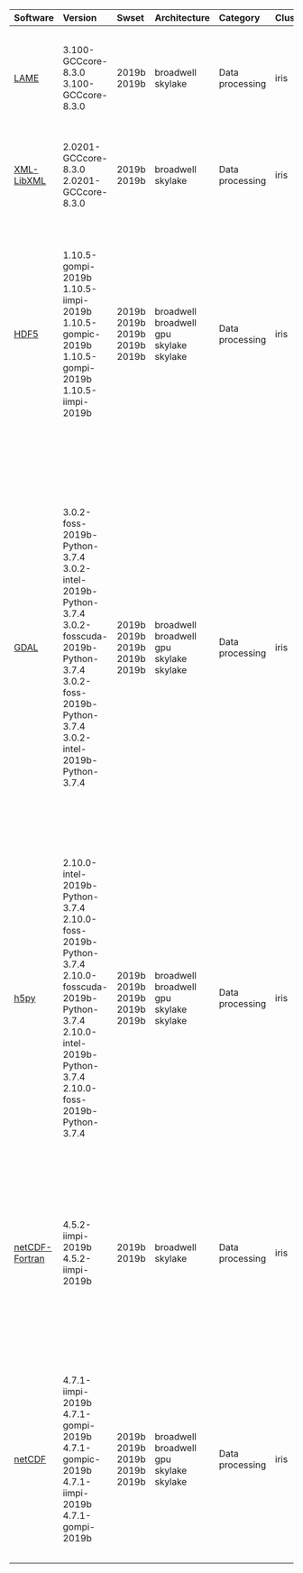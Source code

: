 | Software                                                                                  | Version                                                                                                                                                                             | Swset                                            | Architecture                                               | Category               | Clusters    | Description                                                                                                                                                                                                                                                                                                                                                                        |
|:------------------------------------------------------------------------------------------|:------------------------------------------------------------------------------------------------------------------------------------------------------------------------------------|:-------------------------------------------------|:-----------------------------------------------------------|:-----------------------|:------------|:-----------------------------------------------------------------------------------------------------------------------------------------------------------------------------------------------------------------------------------------------------------------------------------------------------------------------------------------------------------------------------------|
| <p><a href=http://lame.sourceforge.net/>LAME</a></p>                                      | <p>3.100-GCCcore-8.3.0<br>3.100-GCCcore-8.3.0</p>                                                                                                                                   | <p>2019b<br>2019b</p>                            | <p>broadwell<br>skylake</p>                                | <p>Data processing</p> | <p>iris</p> | LAME is a high quality MPEG Audio Layer III (MP3) encoder licensed under the LGPL.                                                                                                                                                                                                                                                                                                 |
| <p><a href=https://metacpan.org/pod/distribution/XML-LibXML/LibXML.pod>XML-LibXML</a></p> | <p>2.0201-GCCcore-8.3.0<br>2.0201-GCCcore-8.3.0</p>                                                                                                                                 | <p>2019b<br>2019b</p>                            | <p>broadwell<br>skylake</p>                                | <p>Data processing</p> | <p>iris</p> | Perl binding for libxml2                                                                                                                                                                                                                                                                                                                                                           |
| <p><a href=https://portal.hdfgroup.org/display/support>HDF5</a></p>                       | <p>1.10.5-gompi-2019b<br>1.10.5-iimpi-2019b<br>1.10.5-gompic-2019b<br>1.10.5-gompi-2019b<br>1.10.5-iimpi-2019b</p>                                                                  | <p>2019b<br>2019b<br>2019b<br>2019b<br>2019b</p> | <p>broadwell<br>broadwell<br>gpu<br>skylake<br>skylake</p> | <p>Data processing</p> | <p>iris</p> | HDF5 is a data model, library, and file format for storing and managing data. It supports an unlimited variety of datatypes, and is designed for flexible and efficient I/O and for high volume and complex data.                                                                                                                                                                  |
| <p><a href=https://www.gdal.org>GDAL</a></p>                                              | <p>3.0.2-foss-2019b-Python-3.7.4<br>3.0.2-intel-2019b-Python-3.7.4<br>3.0.2-fosscuda-2019b-Python-3.7.4<br>3.0.2-foss-2019b-Python-3.7.4<br>3.0.2-intel-2019b-Python-3.7.4</p>      | <p>2019b<br>2019b<br>2019b<br>2019b<br>2019b</p> | <p>broadwell<br>broadwell<br>gpu<br>skylake<br>skylake</p> | <p>Data processing</p> | <p>iris</p> | GDAL is a translator library for raster geospatial data formats that is released under an X/MIT style Open Source license by the Open Source Geospatial Foundation. As a library, it presents a single abstract data model to the calling application for all supported formats. It also comes with a variety of useful commandline utilities for data translation and processing. |
| <p><a href=https://www.h5py.org/>h5py</a></p>                                             | <p>2.10.0-intel-2019b-Python-3.7.4<br>2.10.0-foss-2019b-Python-3.7.4<br>2.10.0-fosscuda-2019b-Python-3.7.4<br>2.10.0-intel-2019b-Python-3.7.4<br>2.10.0-foss-2019b-Python-3.7.4</p> | <p>2019b<br>2019b<br>2019b<br>2019b<br>2019b</p> | <p>broadwell<br>broadwell<br>gpu<br>skylake<br>skylake</p> | <p>Data processing</p> | <p>iris</p> | HDF5 for Python (h5py) is a general-purpose Python interface to the Hierarchical Data Format library, version 5. HDF5 is a versatile, mature scientific software library designed for the fast, flexible storage of enormous amounts of data.                                                                                                                                      |
| <p><a href=https://www.unidata.ucar.edu/software/netcdf/>netCDF-Fortran</a></p>           | <p>4.5.2-iimpi-2019b<br>4.5.2-iimpi-2019b</p>                                                                                                                                       | <p>2019b<br>2019b</p>                            | <p>broadwell<br>skylake</p>                                | <p>Data processing</p> | <p>iris</p> | NetCDF (network Common Data Form) is a set of software libraries and machine-independent data formats that support the creation, access, and sharing of array-oriented scientific data.                                                                                                                                                                                            |
| <p><a href=https://www.unidata.ucar.edu/software/netcdf/>netCDF</a></p>                   | <p>4.7.1-iimpi-2019b<br>4.7.1-gompi-2019b<br>4.7.1-gompic-2019b<br>4.7.1-iimpi-2019b<br>4.7.1-gompi-2019b</p>                                                                       | <p>2019b<br>2019b<br>2019b<br>2019b<br>2019b</p> | <p>broadwell<br>broadwell<br>gpu<br>skylake<br>skylake</p> | <p>Data processing</p> | <p>iris</p> | NetCDF (network Common Data Form) is a set of software libraries and machine-independent data formats that support the creation, access, and sharing of array-oriented scientific data.                                                                                                                                                                                            |
